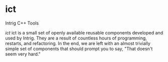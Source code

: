 # ict
Intrig C++ Tools

*ict* ict is a small set of openly available reusable components developed and used by Intrig.  They are a result of
countless hours of programming, restarts, and refactoring.  In the end, we are left with an almost trivially simple set
of components that should prompt you to say, "That doesn't seem very hard."  



